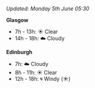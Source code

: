 *Updated: Monday 5th June 05:30*

**Glasgow**

* 7h - 13h: :sunny: Clear
* 14h - 18h: :cloud: Cloudy

**Edinburgh**

* 7h: :cloud: Cloudy
* 8h - 11h: :sunny: Clear
* 12h - 18h: :cyclone: Windy (:sunny:)
